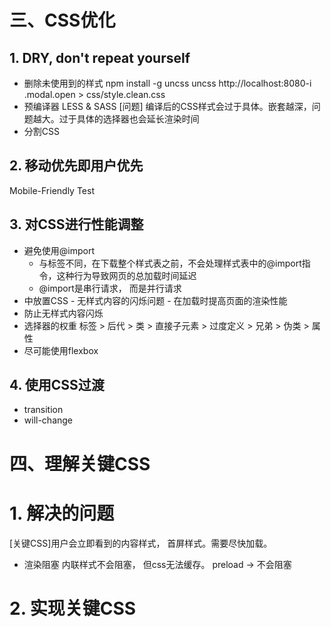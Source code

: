 # 三、CSS优化
## 1.  DRY, don't repeat yourself
  - 删除未使用到的样式 npm install -g uncss
    uncss http://localhost:8080-i .modal.open > css/style.clean.css
  - 预编译器
    LESS & SASS
    [问题] 编译后的CSS样式会过于具体。嵌套越深，问题越大。过于具体的选择器也会延长渲染时间
  - 分割CSS
## 2. 移动优先即用户优先
  Mobile-Friendly Test
## 3. 对CSS进行性能调整
  + 避免使用@import
      - 与<link>标签不同，在下载整个样式表之前，不会处理样式表中的@import指令，这种行为导致网页的总加载时间延迟
      - @import是串行请求， 而<link>是并行请求
  + <head>中放置CSS
    - 无样式内容的闪烁问题
    - 在加载时提高页面的渲染性能
  + 防止无样式内容闪烁
  + 选择器的权重
    标签 > 后代 > 类 > 直接子元素 > 过度定义 > 兄弟 > 伪类 > 属性
  + 尽可能使用flexbox

## 4. 使用CSS过渡
  + transition
  + will-change


# 四、理解关键CSS
# 1. 解决的问题
   [关键CSS]用户会立即看到的内容样式， 首屏样式。需要尽快加载。
+ 渲染阻塞
  内联样式不会阻塞， 但css无法缓存。
  preload -> 不会阻塞
 # 2. 实现关键CSS
  
